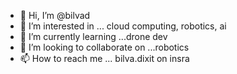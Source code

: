 - 👋 Hi, I’m @bilvad
- 👀 I’m interested in ... cloud computing, robotics, ai
- 🌱 I’m currently learning ...drone dev
- 💞️ I’m looking to collaborate on ...robotics
- 📫 How to reach me ... bilva.dixit on insra

<!---
bilvad/bilvad is a ✨ special ✨ repository because its `README.md` (this file) appears on your GitHub profile.
You can click the Preview link to take a look at your changes.
--->
